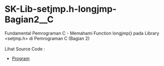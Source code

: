 # SK-Lib-setjmp.h-longjmp-Bagian2__C
Fundamental Pemrograman C - Memahami Function longjmp() pada Library &lt;setjmp.h> di Pemrograman C (Bagian 2)<br><br>
Lihat Source Code : <br>
- <a href="https://github.com/RizkyKhapidsyah/SK-Lib-setjmp.h-longjmp-Bagian2__C/blob/master/SK-Lib-setjmp.h-longjmp-Bagian2__C/Source.c">Program</a>
